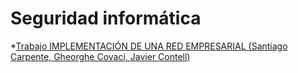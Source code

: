 # Seguridad informática

*[Trabajo IMPLEMENTACIÓN DE UNA RED EMPRESARIAL (Santiago Carpente, Gheorghe Covaci, Javier Contell)](./grupo1.md)





